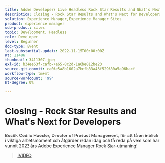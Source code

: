 ```yaml
---
title: Adobe Developers Live Headless Rock Star Results and What's Next for Developers
description: Closing - Rock Star Results and What's Next for DevelopersGå med i Cedric Huesler, Director of Product Management, för att få en inblick i viktiga uppgifter och åtgärder redan idag, samt för att ta reda på vem som är vinnaren av utmaningen Adobe Experience Manager Rock Star 2022!
solution: Experience Manager,Experience Manager Sites
product: experience manager
sub-product: sites
topic: Development, Headless
role: Developer
level: Beginner
doc-type: Event
last-substantial-update: 2022-11-15T00:00:00Z
kt: 11486
thumbnail: 3411307.jpeg
exl-id: b34ee63f-cafb-4a65-8c2d-1a6be812be23
source-git-commit: ca06e5a8b1602a7bcfb83a43f529680a5a96bacf
workflow-type: tm+mt
source-wordcount: '99'
ht-degree: 0%

---
```


# Closing - Rock Star Results and What&#39;s Next for Developers

Besök Cedric Huesler, Director of Product Management, för att få en inblick i viktiga arbetsmoment och åtgärder redan idag och få reda på vem som har vunnit 2022 års Adobe Experience Manager Rock Star-utmaning!

>[!VIDEO](https://video.tv.adobe.com/v/3411307/?quality=12&learn=on)

